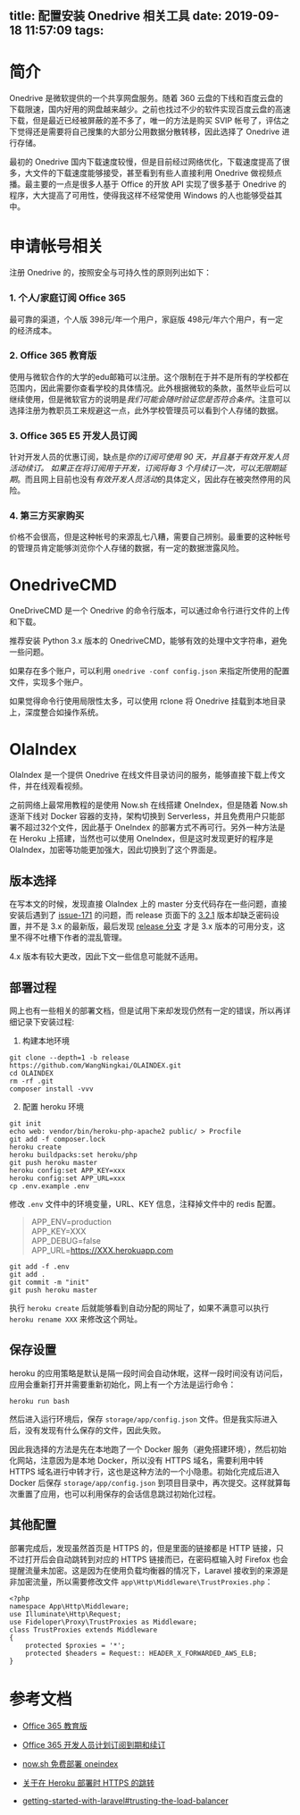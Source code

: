 title: 配置安装 Onedrive 相关工具
date: 2019-09-18 11:57:09
tags:
---

# 简介

Onedrive 是微软提供的一个共享网盘服务。随着 360 云盘的下线和百度云盘的下载限速，国内好用的网盘越来越少。之前也找过不少的软件实现百度云盘的高速下载，但是最近已经被屏蔽的差不多了，唯一的方法是购买 SVIP 帐号了，评估之下觉得还是需要将自己搜集的大部分公用数据分散转移，因此选择了 Onedrive 进行存储。

最初的 Onedrive 国内下载速度较慢，但是目前经过网络优化，下载速度提高了很多，大文件的下载速度能够接受，甚至看到有些人直接利用 Onedrive 做视频点播。最主要的一点是很多人基于 Office 的开放 API 实现了很多基于 Onedrive 的程序，大大提高了可用性，使得我这样不经常使用 Windows 的人也能够受益其中。

# 申请帐号相关

注册 Onedrive 的，按照安全与可持久性的原则列出如下：

### 1. 个人/家庭订阅 Office 365

最可靠的渠道，个人版 398元/年一个用户，家庭版 498元/年六个用户，有一定的经济成本。

### 2. Office 365 教育版

使用与微软合作的大学的edu邮箱可以注册。这个限制在于并不是所有的学校都在范围内，因此需要你查看学校的具体情况。此外根据微软的条款，虽然毕业后可以继续使用，但是微软官方的说明是*我们可能会随时验证您是否符合条件*。注意可以选择注册为教职员工来规避这一点，此外学校管理员可以看到个人存储的数据。

### 3. Office 365 E5 开发人员订阅

针对开发人员的优惠订阅，缺点是*你的订阅可使用 90 天，并且基于有效开发人员活动续订。 如果正在将订阅用于开发，订阅将每 3 个月续订一次，可以无限期延期*。而且网上目前也没有*有效开发人员活动*的具体定义，因此存在被突然停用的风险。

### 4. 第三方买家购买

价格不会很高，但是这种帐号的来源乱七八糟，需要自己辨别。最重要的这种帐号的管理员肯定能够浏览你个人存储的数据，有一定的数据泄露风险。

# OnedriveCMD

OneDriveCMD 是一个 Onedrive 的命令行版本，可以通过命令行进行文件的上传和下载。

推荐安装 Python 3.x 版本的 OnedriveCMD，能够有效的处理中文字符串，避免一些问题。

如果存在多个账户，可以利用 `onedrive -conf config.json` 来指定所使用的配置文件，实现多个账户。

如果觉得命令行使用局限性太多，可以使用 rclone 将 Onedrive 挂载到本地目录上，深度整合如操作系统。

# OlaIndex

OlaIndex 是一个提供 Onedrive 在线文件目录访问的服务，能够直接下载上传文件，并在线观看视频。

之前网络上最常用教程的是使用 Now.sh 在线搭建 OneIndex，但是随着 Now.sh 逐渐下线对 Docker 容器的支持，架构切换到 Serverless，并且免费用户只能部署不超过32个文件，因此基于 OneIndex 的部署方式不再可行。另外一种方法是在 Heroku 上搭建，当然也可以使用 OneIndex，但是这时发现更好的程序是 OlaIndex，加密等功能更加强大，因此切换到了这个界面是。

## 版本选择

在写本文的时候，发现直接 OlaIndex 上的 master 分支代码存在一些问题，直接安装后遇到了 [issue-171](https://github.com/WangNingkai/OLAINDEX/issues/171) 的问题，而 release 页面下的 [3.2.1](https://github.com/WangNingkai/OLAINDEX/releases/tag/v3.2.1) 版本却缺乏密码设置，并不是 3.x 的最新版，最后发现 [release 分支](https://github.com/WangNingkai/OLAINDEX/tree/release) 才是 3.x 版本的可用分支，这里不得不吐槽下作者的混乱管理。

4.x 版本有较大更改，因此下文一些信息可能就不适用。

## 部署过程

网上也有一些相关的部署文档，但是试用下来却发现仍然有一定的错误，所以再详细记录下安装过程:

1. 构建本地环境

```
git clone --depth=1 -b release https://github.com/WangNingkai/OLAINDEX.git
cd OLAINDEX
rm -rf .git
composer install -vvv
```

2. 配置 heroku 环境

```
git init
echo web: vendor/bin/heroku-php-apache2 public/ > Procfile
git add -f composer.lock
heroku create
heroku buildpacks:set heroku/php
git push heroku master
heroku config:set APP_KEY=xxx
heroku config:set APP_URL=xxx
cp .env.example .env
```

修改 `.env` 文件中的环境变量，URL、KEY 信息，注释掉文件中的 redis 配置。

>APP_ENV=production  
>APP_KEY=XXX  
>APP_DEBUG=false  
>APP_URL=https://XXX.herokuapp.com

```
git add -f .env
git add .
git commit -m "init"
git push heroku master
```

执行 `heroku create` 后就能够看到自动分配的网址了，如果不满意可以执行 `heroku rename XXX` 来修改这个网址。

## 保存设置

heroku 的应用策略是默认是隔一段时间会自动休眠，这样一段时间没有访问后，应用会重新打开并需要重新初始化，网上有一个方法是运行命令：

`heroku run bash`

然后进入运行环境后，保存 `storage/app/config.json` 文件。但是我实际进入后，没有发现有什么保存的文件，因此失败。

因此我选择的方法是先在本地跑了一个 Docker 服务（避免搭建环境），然后初始化网站，注意因为是本地 Docker，所以没有 HTTPS 域名，需要利用中转 HTTPS 域名进行中转才行，这也是这种方法的一个小隐患。初始化完成后进入 Docker 后保存 `storage/app/config.json` 到项目目录中，再次提交。这样就算每次重置了应用，也可以利用保存的会话信息跳过初始化过程。

## 其他配置

部署完成后，发现虽然首页是 HTTPS 的，但是里面的链接都是 HTTP 链接，只不过打开后会自动跳转到对应的 HTTPS 链接而已，在密码框输入时 Firefox 也会提醒流量未加密。这是因为在使用负载均衡器的情况下，Laravel 接收到的来源是非加密流量，所以需要修改文件 `app\Http\Middleware\TrustProxies.php`：

```
<?php
namespace App\Http\Middleware;
use Illuminate\Http\Request;
use Fideloper\Proxy\TrustProxies as Middleware;
class TrustProxies extends Middleware
{
    protected $proxies = '*';
    protected $headers = Request:: HEADER_X_FORWARDED_AWS_ELB;
}
```

# 参考文档

* [Office 365 教育版](https://www.microsoft.com/zh-cn/education/products/office)

* [Office 365 开发人员计划订阅到期和续订](https://docs.microsoft.com/zh-cn/office/developer-program/subscription-expiration-and-renewal)

* [now.sh 免费部署 oneindex](https://www.ouyangsong.com/posts/43735/)

* [关于在 Heroku 部署时 HTTPS 的跳转](https://github.com/WangNingkai/OLAINDEX/issues/63)

* [getting-started-with-laravel#trusting-the-load-balancer](https://devcenter.heroku.com/articles/getting-started-with-laravel#trusting-the-load-balancer)

